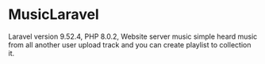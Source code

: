 # MusicLaravel
Laravel version 9.52.4, PHP 8.0.2, Website server music simple heard music from all another user upload track and you can create playlist to collection it.

